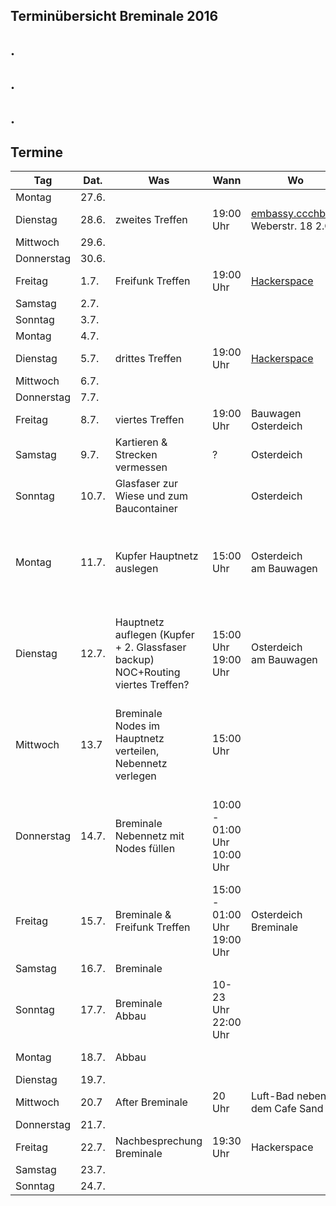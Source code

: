 ## Terminübersicht Breminale 2016 
## .  ##
## .  ##
## .  ##

## Termine

|  Tag |  Dat. |  Was |  Wann | Wo | Wer | Erledigt |
|---|---|---|---|---|---|:---:|
| Montag | 27.6. |   |   |   |   | **x** |
| Dienstag | 28.6. | zweites Treffen | 19:00 Uhr | <a href="http://www.openstreetmap.org/?mlat=53.072123&mlon=8.821818&zoom=18#map=18/53.07212/8.82182" target="_blank">embassy.ccchb.de</a> Weberstr. 18 2.OG | Alle| **x** |
| Mittwoch  | 29.6. |   |   |   |   | **x** |
| Donnerstag  | 30.6.  |   |   |   |   | **x** |
| Freitag  | 1.7. | Freifunk Treffen  | 19:00 Uhr | <a href="https://www.hackerspace-bremen.de/" target="_blank">Hackerspace</a> | Alle | **x** |
| Samstag  | 2.7. |   |   |   |   | **x** |
| Sonntag  | 3.7. |   |   |   |   | **x** |
| Montag | 4.7. |   |   |   |   | **x** |
| Dienstag | 5.7. | drittes Treffen| 19:00 Uhr | <a href="https://www.hackerspace-bremen.de/" target="_blank">Hackerspace</a> | Alle | **x** |
| Mittwoch  | 6.7.  |   |   |   |   | **x** |
| Donnerstag  | 7.7.  |   |   |   |   | **x** |
| Freitag  | 8.7.  |  viertes Treffen | 19:00 Uhr  |  Bauwagen Osterdeich | Alle | **x** |
| Samstag  | 9.7.  | Kartieren & Strecken vermessen | ? | Osterdeich | Alle & geno | **x** |
| Sonntag  | 10.7.  | Glasfaser zur Wiese und zum Baucontainer |   | Osterdeich | oliver, jens, l3akage, chrische | **x** |
| Montag | 11.7. | Kupfer Hauptnetz auslegen | 15:00 Uhr  | Osterdeich</br> am Bauwagen | Alle & oliver, geno, jens nachmittags, frank 17h, l3akage, chrische, morpheus | **x** |
| Dienstag | 12.7. | Hauptnetz auflegen (Kupfer + 2. Glassfaser backup) NOC+Routing  viertes Treffen?  | 15:00 Uhr</br>19:00 Uhr  | Osterdeich</br> am Bauwagen |Alle & oliver, geno, jens nachmittags, frank 17h, l3akage, chrische, morpheus | **x** |
| Mittwoch  | 13.7 |  Breminale</br>Nodes im Hauptnetz verteilen, Nebennetz verlegen | 15:00 Uhr |   | Alle & oliver, geno, jens nachmittags, frank 17h, l3akage, chrische, morpheus | **x** |
| Donnerstag  | 14.7.  | Breminale</br>Nebennetz mit Nodes füllen  | 10:00 - 01:00 Uhr</br>10:00 Uhr |   | Alle & oliver, geno, jens nachmittags, frank 17h, l3akage, chrische, morpheus | **x** |
| Freitag  | 15.7.  | Breminale & </br>Freifunk Treffen| 15:00 - 01:00 Uhr</br>19:00 Uhr  | Osterdeich</br>Breminale  | Alle </br>Alle </br>Grillen & Chillen | **x** |
| Samstag  | 16.7.  | Breminale |   |   |   | **x** |
| Sonntag  | 17.7.  | Breminale </br>Abbau | 10-23 Uhr </br>22:00 Uhr  |   | Osterdeich</br>Bauwagen | **x** |
| Montag | 18.7. | Abbau |   |   |Osterdeich</br>Bauwagen | **x** |
| Dienstag | 19.7. |   |   |   |   | - |
| Mittwoch  | 20.7 | After Breminale |  20 Uhr |  Luft-Bad neben dem Cafe Sand | Alle Helfer  | - |
| Donnerstag  | 21.7.  |   |   |   |   | - |
| Freitag  | 22.7.  | Nachbesprechung Breminale  |  19:30 Uhr | Hackerspace |   | - |
| Samstag  | 23.7.  |   |   |   |   | - |
| Sonntag  | 24.7.  |   |   |   |   | - |

